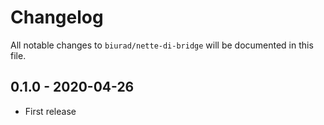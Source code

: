 # Changelog

All notable changes to `biurad/nette-di-bridge` will be documented in this file.

## 0.1.0 - 2020-04-26

- First release
